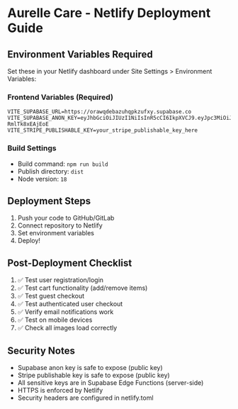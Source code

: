 # Aurelle Care - Netlify Deployment Guide

## Environment Variables Required

Set these in your Netlify dashboard under Site Settings > Environment Variables:

### Frontend Variables (Required)
```
VITE_SUPABASE_URL=https://orawqdebazuhqpkzufxy.supabase.co
VITE_SUPABASE_ANON_KEY=eyJhbGciOiJIUzI1NiIsInR5cCI6IkpXVCJ9.eyJpc3MiOiJzdXBhYmFzZSIsInJlZiI6Im9yYXdxZGViYXp1aHFwa3p1Znh5Iiwicm9sZSI6ImFub24iLCJpYXQiOjE3NTE4NDQwNzEsImV4cCI6MjA2NzQyMDA3MX0.inPG4j47vN8438er8urENCFT62Nm4-RmlTk8xEAjEoE
VITE_STRIPE_PUBLISHABLE_KEY=your_stripe_publishable_key_here
```

### Build Settings
- Build command: `npm run build`
- Publish directory: `dist`
- Node version: `18`

## Deployment Steps

1. Push your code to GitHub/GitLab
2. Connect repository to Netlify
3. Set environment variables
4. Deploy!

## Post-Deployment Checklist

1. ✅ Test user registration/login
2. ✅ Test cart functionality (add/remove items)
3. ✅ Test guest checkout
4. ✅ Test authenticated user checkout
5. ✅ Verify email notifications work
6. ✅ Test on mobile devices
7. ✅ Check all images load correctly

## Security Notes

- Supabase anon key is safe to expose (public key)
- Stripe publishable key is safe to expose (public key)
- All sensitive keys are in Supabase Edge Functions (server-side)
- HTTPS is enforced by Netlify
- Security headers are configured in netlify.toml 